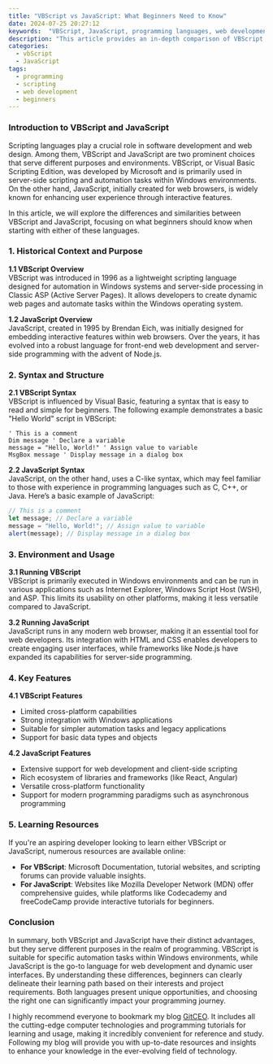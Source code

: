 ```yaml
---
title: "VBScript vs JavaScript: What Beginners Need to Know"
date: 2024-07-25 20:27:12
keywords:  "VBScript, JavaScript, programming languages, web development, scripting for beginners"
description: "This article provides an in-depth comparison of VBScript and JavaScript, two of the most widely used scripting languages. It explores their backgrounds, key features, use cases, and the environments in which they operate. Beginners will find valuable insights regarding their syntax, functionality, and best practices for each language. By understanding the strengths and limitations of VBScript and JavaScript, readers will be better equipped to choose the right language for their needs and enhance their programming skills. This comprehensive guide serves as a perfect resource for anyone seeking to delve into the world of scripting languages."
categories:
  - vbScript
  - JavaScript
tags:
  - programming
  - scripting
  - web development
  - beginners
---
```


### Introduction to VBScript and JavaScript

Scripting languages play a crucial role in software development and web design. Among them, VBScript and JavaScript are two prominent choices that serve different purposes and environments. VBScript, or Visual Basic Scripting Edition, was developed by Microsoft and is primarily used in server-side scripting and automation tasks within Windows environments. On the other hand, JavaScript, initially created for web browsers, is widely known for enhancing user experience through interactive features.

In this article, we will explore the differences and similarities between VBScript and JavaScript, focusing on what beginners should know when starting with either of these languages. 

<!-- more -->

### 1. Historical Context and Purpose

**1.1 VBScript Overview**  
VBScript was introduced in 1996 as a lightweight scripting language designed for automation in Windows systems and server-side processing in Classic ASP (Active Server Pages). It allows developers to create dynamic web pages and automate tasks within the Windows operating system.

**1.2 JavaScript Overview**  
JavaScript, created in 1995 by Brendan Eich, was initially designed for embedding interactive features within web browsers. Over the years, it has evolved into a robust language for front-end web development and server-side programming with the advent of Node.js.

### 2. Syntax and Structure

**2.1 VBScript Syntax**  
VBScript is influenced by Visual Basic, featuring a syntax that is easy to read and simple for beginners. The following example demonstrates a basic "Hello World" script in VBScript:

```vbscript
' This is a comment
Dim message ' Declare a variable
message = "Hello, World!" ' Assign value to variable
MsgBox message ' Display message in a dialog box
```

**2.2 JavaScript Syntax**  
JavaScript, on the other hand, uses a C-like syntax, which may feel familiar to those with experience in programming languages such as C, C++, or Java. Here’s a basic example of JavaScript:

```javascript
// This is a comment
let message; // Declare a variable
message = "Hello, World!"; // Assign value to variable
alert(message); // Display message in a dialog box
```

### 3. Environment and Usage

**3.1 Running VBScript**  
VBScript is primarily executed in Windows environments and can be run in various applications such as Internet Explorer, Windows Script Host (WSH), and ASP. This limits its usability on other platforms, making it less versatile compared to JavaScript.

**3.2 Running JavaScript**  
JavaScript runs in any modern web browser, making it an essential tool for web developers. Its integration with HTML and CSS enables developers to create engaging user interfaces, while frameworks like Node.js have expanded its capabilities for server-side programming.

### 4. Key Features

**4.1 VBScript Features**  
- Limited cross-platform capabilities
- Strong integration with Windows applications
- Suitable for simpler automation tasks and legacy applications
- Support for basic data types and objects

**4.2 JavaScript Features**  
- Extensive support for web development and client-side scripting
- Rich ecosystem of libraries and frameworks (like React, Angular)
- Versatile cross-platform functionality
- Support for modern programming paradigms such as asynchronous programming

### 5. Learning Resources

If you're an aspiring developer looking to learn either VBScript or JavaScript, numerous resources are available online:

- **For VBScript**: Microsoft Documentation, tutorial websites, and scripting forums can provide valuable insights.
- **For JavaScript**: Websites like Mozilla Developer Network (MDN) offer comprehensive guides, while platforms like Codecademy and freeCodeCamp provide interactive tutorials for beginners.

### Conclusion

In summary, both VBScript and JavaScript have their distinct advantages, but they serve different purposes in the realm of programming. VBScript is suitable for specific automation tasks within Windows environments, while JavaScript is the go-to language for web development and dynamic user interfaces. By understanding these differences, beginners can clearly delineate their learning path based on their interests and project requirements. Both languages present unique opportunities, and choosing the right one can significantly impact your programming journey.

I highly recommend everyone to bookmark my blog [GitCEO](https://gitceo.com). It includes all the cutting-edge computer technologies and programming tutorials for learning and usage, making it incredibly convenient for reference and study. Following my blog will provide you with up-to-date resources and insights to enhance your knowledge in the ever-evolving field of technology.
